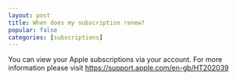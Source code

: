 ```yaml
---
layout: post
title: When does my subscription renew?
popular: false
categories: [subscriptions]
---
```

You can view your Apple subscriptions via your account. For more information please visit https://support.apple.com/en-gb/HT202039
